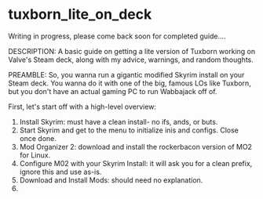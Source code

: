 # tuxborn_lite_on_deck


Writing in progress, please come back soon for completed guide....

DESCRIPTION: A basic guide on getting a lite version of Tuxborn working on Valve's Steam deck, along with my advice, warnings, and random thoughts.

PREAMBLE: So, you wanna run a gigantic modified Skyrim install on your Steam deck. You wanna do it with one of the big, famous LOs like Tuxborn, but you don't have an actual gaming PC to run Wabbajack off of. 


First, let's start off with a high-level overview:
  1) Install Skyrim: must have a clean install- no ifs, ands, or buts.
  2) Start Skyrim and get to the menu to initialize inis and configs. Close once done. 
  3) Mod Organizer 2: download and install the rockerbacon version of MO2 for Linux.
  4) Configure M02 with your Skyrim Install: it will ask you for a clean prefix, ignore this and use as-is.
  5) Download and Install Mods: should need no explanation.
  6) 
